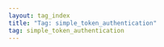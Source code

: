 ```yaml
---
layout: tag_index
title: "Tag: simple_token_authentication"
tag: simple_token_authentication
---
```

